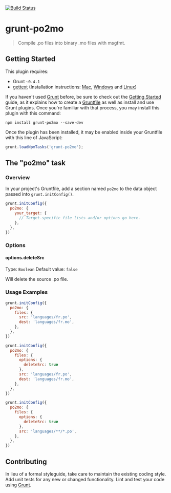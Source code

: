 [![Build Status](https://travis-ci.org/MicheleBertoli/grunt-po2mo.svg)](https://travis-ci.org/MicheleBertoli/grunt-po2mo)

# grunt-po2mo

> Compile .po files into binary .mo files with msgfmt.

## Getting Started
This plugin requires:
- Grunt `~0.4.1` 
- [gettext](https://www.gnu.org/software/gettext/) (Installation instructions: [Mac](http://brewformulas.org/Gettext), [Windows](http://gnuwin32.sourceforge.net/packages/gettext.htm) and [Linux](http://ftp.gnu.org/pub/gnu/gettext/))

If you haven't used [Grunt](http://gruntjs.com/) before, be sure to check out the [Getting Started](http://gruntjs.com/getting-started) guide, as it explains how to create a [Gruntfile](http://gruntjs.com/sample-gruntfile) as well as install and use Grunt plugins. Once you're familiar with that process, you may install this plugin with this command:

```shell
npm install grunt-po2mo --save-dev
```

Once the plugin has been installed, it may be enabled inside your Gruntfile with this line of JavaScript:

```js
grunt.loadNpmTasks('grunt-po2mo');
```

## The "po2mo" task

### Overview
In your project's Gruntfile, add a section named `po2mo` to the data object passed into `grunt.initConfig()`.

```js
grunt.initConfig({
  po2mo: {
    your_target: {
      // Target-specific file lists and/or options go here.
    },
  },
})
```

### Options

#### options.deleteSrc
Type: `Boolean`
Default value: `false`

Will delete the source .po file.

### Usage Examples

```js
grunt.initConfig({
  po2mo: {
    files: {
      src: 'languages/fr.po',
      dest: 'languages/fr.mo',
    },
  },
})
```
```js
grunt.initConfig({
  po2mo: {
    files: {
      options: {
        deleteSrc: true
      },
      src: 'languages/fr.po',
      dest: 'languages/fr.mo',
    },
  },
})
```
```js
grunt.initConfig({
  po2mo: {
    files: {
      options: {
        deleteSrc: true
      },
      src: 'languages/**/*.po',
    },
  },
})
```

## Contributing
In lieu of a formal styleguide, take care to maintain the existing coding style. Add unit tests for any new or changed functionality. Lint and test your code using [Grunt](http://gruntjs.com/).
